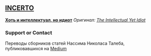 ## [INCERTO](https://medium.com/incerto)

**[Хоть и интеллектуал, но идиот](https://github.com/peroksid/russkiy-taleb/edit/gh-pages/the-intellectual-yet-idiot.md)**   _Оригинал: [The Intellectual Yet Idiot](https://medium.com/incerto/the-intellectual-yet-idiot-13211e2d0577#.w762q5qae)_

### Support or Contact

Переводы сборников статей Нассима Николаса Талеба, публиковавшихся на [Medium](https://medium.com/@nntaleb)
